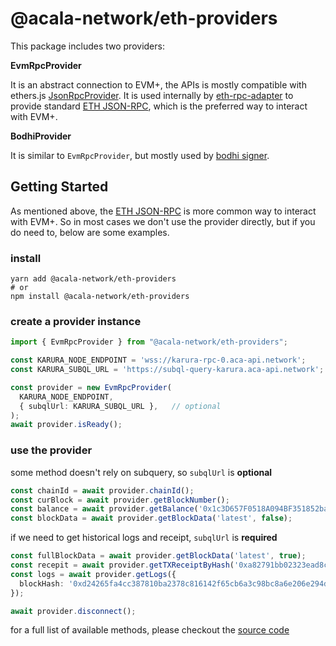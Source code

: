 # @acala-network/eth-providers
This package includes two providers:

**EvmRpcProvider**

It is an abstract connection to EVM+, the APIs is mostly compatible with ethers.js [JsonRpcProvider](https://docs.ethers.io/v5/single-page/#/v5/api/providers/jsonrpc-provider/-%23-JsonRpcProvider). It is used internally by [eth-rpc-adapter](../eth-rpc-adapter) to provide standard [ETH JSON-RPC](https://ethereum.org/en/developers/docs/apis/json-rpc/), which is the preferred way to interact with EVM+. 

**BodhiProvider**

It is similar to `EvmRpcProvider`, but mostly used by [bodhi signer](../bodhi/).

## Getting Started
As mentioned above, the [ETH JSON-RPC](https://ethereum.org/en/developers/docs/apis/json-rpc/) is more common way to interact with EVM+. So in most cases we don't use the provider directly, but if you do need to, below are some examples.

### install
```
yarn add @acala-network/eth-providers
# or 
npm install @acala-network/eth-providers
```

### create a provider instance 
```ts
import { EvmRpcProvider } from "@acala-network/eth-providers";

const KARURA_NODE_ENDPOINT = 'wss://karura-rpc-0.aca-api.network';
const KARURA_SUBQL_URL = 'https://subql-query-karura.aca-api.network';

const provider = new EvmRpcProvider(
  KARURA_NODE_ENDPOINT,
  { subqlUrl: KARURA_SUBQL_URL },   // optional
);
await provider.isReady();
```

### use the provider
some method doesn't rely on subquery, so `subqlUrl` is **optional**
```ts
const chainId = await provider.chainId();
const curBlock = await provider.getBlockNumber();
const balance = await provider.getBalance('0x1c3D657F0518A094BF351852bad4285EFc0D5Ce9');
const blockData = await provider.getBlockData('latest', false);
```

if we need to get historical logs and receipt, `subqlUrl` is **required**
```ts
const fullBlockData = await provider.getBlockData('latest', true);
const recepit = await provider.getTXReceiptByHash('0xa82791bb02323ead8caa02adadd9fa2fde015d81bc170e5fd484306d060d016e');
const logs = await provider.getLogs({
  blockHash: '0xd24265fa4cc387810ba2378c816142f65cb6a3c98bc8a6e206e294d8b50f6a21',
});

await provider.disconnect();
```
for a full list of available methods, please checkout the [source code](./src/base-provider.ts)
